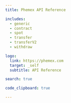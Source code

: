 ```yaml
---
title: Phemex API Reference

includes:
  - generic
  - contract
  - spot
  - transfer
  - transferV2
  - withdraw

logo:
  link: https://phemex.com
  target: _self
  subtitle: API Reference

search: true

code_clipboard: true

---
```

